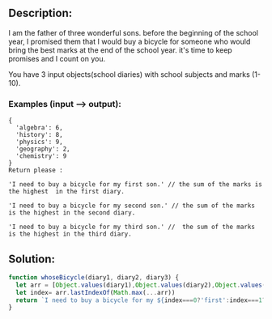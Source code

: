 ## Description:

I am the father of three wonderful sons. before the beginning of the school year, I promised them that I would buy a bicycle for someone who would bring the best marks at the end of the school year. it's time to keep promises and I count on you.

You have 3 input objects(school diaries) with school subjects and marks (1-10). 

### Examples (input --> output):
```
{
  'algebra': 6,
  'history': 8,
  'physics': 9,
  'geography': 2,
  'chemistry': 9
}
Return please :

'I need to buy a bicycle for my first son.' // the sum of the marks is the highest  in the first diary.

'I need to buy a bicycle for my second son.' // the sum of the marks is the highest in the second diary.

'I need to buy a bicycle for my third son.' //  the sum of the marks is the highest in the third diary.
```

 ## Solution:
 
```javascript
function whoseBicycle(diary1, diary2, diary3) {
  let arr = [Object.values(diary1),Object.values(diary2),Object.values(diary3)].map(v=>v.reduce((a,b)=>a+b,0))
  let index= arr.lastIndexOf(Math.max(...arr))
  return `I need to buy a bicycle for my ${index===0?'first':index===1?'second':'third'} son.`
}
```